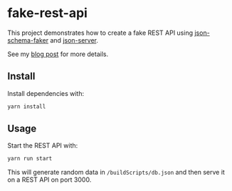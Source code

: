# fake-rest-api
This project demonstrates how to create a fake REST API using [json-schema-faker](https://github.com/json-schema-faker/json-schema-faker) and [json-server](https://github.com/typicode/json-server).

See my [blog post](https://medium.com/@jonjam/creating-a-fake-rest-api-with-json-server-817320239cde) for more details.

## Install

Install dependencies with:

```bash
yarn install
```

## Usage

Start the REST API with:

```bash
yarn run start
```

This will generate random data in `/buildScripts/db.json` and then serve it on a REST API on port 3000.
